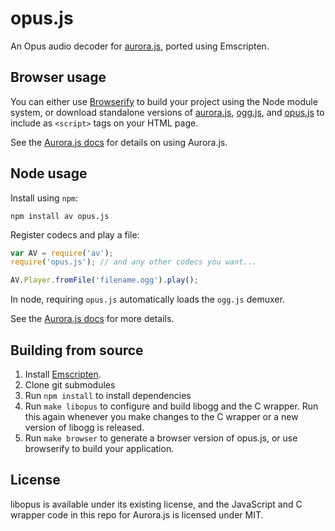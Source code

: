 opus.js
======

An Opus audio decoder for [aurora.js](https://github.com/audiocogs/aurora.js), ported using Emscripten.

## Browser usage

You can either use [Browserify](http://browserify.org) to build your project using the Node module
system, or download standalone versions of [aurora.js](https://github.com/audiocogs/aurora.js/releases), 
[ogg.js](https://github.com/audiocogs/ogg.js/releases), and [opus.js](https://github.com/audiocogs/opus.js/releases)
to include as `<script>` tags on your HTML page.

See the [Aurora.js docs](http://github.com/audiocogs/aurora.js/wiki) for details on using Aurora.js.

## Node usage

Install using `npm`:

    npm install av opus.js

Register codecs and play a file:

```javascript
var AV = require('av');
require('opus.js'); // and any other codecs you want...

AV.Player.fromFile('filename.ogg').play();
```

In node, requiring `opus.js` automatically loads the `ogg.js` demuxer.

See the [Aurora.js docs](http://github.com/audiocogs/aurora.js/wiki) for more details.

## Building from source

1. Install [Emscripten](https://github.com/kripken/emscripten/wiki/Emscripten-SDK).
2. Clone git submodules
3. Run `npm install` to install dependencies
4. Run `make libopus` to configure and build libogg and the C wrapper. Run this again whenever you make changes to the C wrapper or a new version of libogg is released.
5. Run `make browser` to generate a browser version of opus.js, or use browserify to build your application.

## License

libopus is available under its existing license, and the JavaScript and C wrapper code in this repo
for Aurora.js is licensed under MIT.
